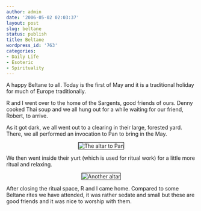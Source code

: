 ```yaml
---
author: admin
date: '2006-05-02 02:03:37'
layout: post
slug: beltane
status: publish
title: Beltane
wordpress_id: '763'
categories:
- Daily Life
- Esoteric
- Spirituality
---
```

A happy Beltane to all. Today is the first of May and it is a traditional holiday for much of Europe traditionally.</p><p>R and I went over to the home of the Sargents, good friends of ours. Denny cooked Thai soup and we all hung out for a while waiting for our friend, Robert, to arrive.

As it got dark, we all went out to a clearing in their large, forested yard. There, we all performed an invocation to Pan to bring in the May.

<p style="text-align: center"><img border="1" title="The altar to Pan" alt="The altar to Pan" src="http://static.flickr.com/50/138902614_adb6a06f86.jpg?v=0" /></p>

We then went inside their yurt (which is used for ritual work) for a little more ritual and relaxing.

<p style="text-align: center"><img border="1" title="Another altar" alt="Another altar" src="http://static.flickr.com/56/138901966_7ccc0fb3f4.jpg?v=0" /></p>

After closing the ritual space, R and I came home. Compared to some Beltane rites we have attended, it was rather sedate and small but these are good friends and it was nice to worship with them.
